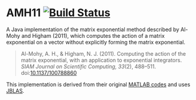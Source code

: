 # AMH11 [![Build Status](https://travis-ci.org/armanbilge/AMH11.svg?branch=jblas)](https://travis-ci.org/armanbilge/AMH11)

A Java implementation of the matrix exponential method described by Al-Mohy and
Higham (2011), which computes the action of a matrix exponential on a vector
without explicitly forming the matrix exponential.

> Al-Mohy, A. H., & Higham, N. J. (2011). Computing the action of the matrix
> exponential, with an application to exponential integrators. *SIAM Journal on
> Scientific Computing, 33*(2), 488–511.
> doi:[10.1137/100788860](http://dx.doi.org/10.1137/100788860)

This implementation is derived from their original
[MATLAB codes](http://www.mathworks.com/matlabcentral/fileexchange/29576-matrix-exponential-times-a-vector)
and uses [JBLAS](http://jblas.org).
